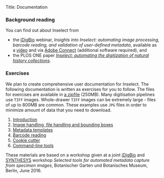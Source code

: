 Title: Documentation

### Background reading
You can find out about Inselect from

* the [iDigBio](https://www.idigbio.org/) webinar, *Insights into Inselect:
automating image processing, barcode reading, and validation of user-defined
metadata*, available as a
[video](https://doi.org/10.6084/m9.figshare.3208021.v2) and via
[Adobe Connect](https://idigbio.adobeconnect.com/p7qo63aeo4a/) (additional
software required), and
* the PLOS ONE paper
[*Inselect: automating the digitization of natural history collections*](https://doi.org/10.1371/journal.pone.0143402).

### Exercises
We plan to create comprehensive user documentation for Inselect.
The following documentation is written as exercises for you to follow.
The files for exercises are available in
[a zipfile](https://www.dropbox.com/s/wm864xrcskj4p0c/InselectDocumentationFiles.zip?dl=0)
(250MB).
Many digitisation pipelines use `TIFF` images. Whole-drawer `TIFF` images can
be extremely large - files of up to 800MB are common. These examples use `JPG`
files in order to minimize amount of data that you need to download.

1. [Introduction]({filename}/pages/introduction.md)
2. [Image handling, file handling and bounding boxes]({filename}/pages/image_handling_and_boxes.md)
3. [Metadata templates]({filename}/pages/metadata_templates.md)
4. [Barcode reading]({filename}/pages/barcode_reading.md)
5. [Cookie cutter]({filename}/pages/cookie_cutter.md)
6. [Command-line tools]({filename}/pages/command_line_tools.md)

These materials are based on a workshop given at a joint
[iDigBio](https://www.idigbio.org/) and
[SYNTHESYS](http://www.synthesys.info/) workshop
*Selected tools for automated metadata capture from specimen images*,
Botanischer Garten und Botanisches Museum, Berlin, June 2016.
